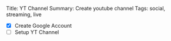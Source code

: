 Title: YT Channel
Summary:  Create youtube channel
Tags: social, streaming, live

- [x] Create Google Account
- [ ] Setup YT Channel
